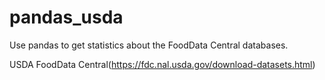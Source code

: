 # pandas_usda

Use pandas to get statistics about the FoodData Central databases.

USDA FoodData Central(https://fdc.nal.usda.gov/download-datasets.html)
